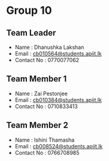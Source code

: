 # Group 10

## Team Leader
- Name : Dhanushka Lakshan
- Email : cb010564@students.apiit.lk
- Contact No : 0770077062

## Team Member 1
- Name : Zai Pestonjee
- Email : cb010384@students.apiit.lk
- Contact No : 0710833413

## Team Member 2
- Name : Ishini Thamasha
- Email : cb008524@students.apiit.lk
- Contact No : 0766708985


